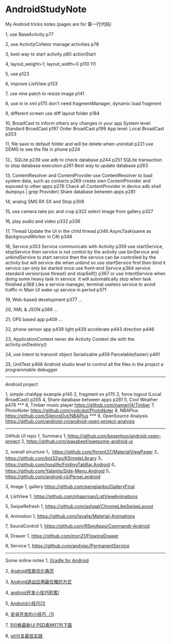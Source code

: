 # AndroidStudyNote

My Android tricks notes (pages are for 第一行代码)

1, use BaseActivity p77

2, use ActivityColletor manage activities p78

3, best way to start activity p80 actionStart

4, layout_weight=1; layout_width=0 p110 111

5, use <include layout=""/> p123

6, improve ListView p133

7, use nine patch to resize image p141

8, use <fragment name=""/> in <frameLayout/> in xml p175
   don't need fragmentManager, dynamic load fragment

9, different screen use diff layout folder p184

10, BroadCast to inform others any changes in your app
    System level:
    Standard BroadCast p197
    Order BroadCast p199
    App level:
    Local BroadCast p203

11, file save to default folder and will be delete when uninstall p221
    use DDMS to see the file in phone p224

12，SQLite p239
    use adb to check database p244 p251
    SQLite transaction to stop database execution p261
    Best way to update database p263

13, ContentResolver and ContentProvider
    use ContentResolver to load system data, such as contacts p269
    create own ContentProvider and exposed to other apps p276
    Check all ContentProvider in device adb shell dumpsys | grep Provider{
    Share database between apps p281

14, analog SMS RX SX and Stop p308

15, use camera take pic and crop p322
    select image from gallery p327

16, play audio and video p332 p336

17, Thread
    Update the UI in the child thread p346
    AsyncTask(same as BackgroundWorker in C#) p348

18, Service p353
    Service communicate with Activity p359
    use startService, stopService then service is not control by the activity
    use binService and unbindService to start service then the service can be controlled by the activity but will service die when unbind
    so use startService first then bind it
    service can only be started once
    use front-end Service p364
    service standard version(use thread) and stopSelf() p367
    or use IntentService when doing some heavy task in service. It will automatically stop when task finished p368
    Like a service manager, terminal useless service to avoid traffic in Main UI
    wake up service in period p371

19, Web-based development p377
    ...

20, XML & JSON p388
    ...

21, GPS based app p409
    ...

22, phone sensor app p439
    light p439
    accelerate p443
    direction p446

23, ApplicationContext never die
    Activity Context die with the activity.onDestory()

24, use Intent to transmit object
    Serializable p459
    Parcelable(faster) p461

25, UnitTest p468
    Android studio level to control all the files in the project
    a programmable debugger


--------------------------------------------------------------------------------


Android project

1, simple chatApp example p145
2, fragment ex p175
3, force logout (Local BroadCast) p205
4, Share database between apps p281
5, Cool Weather p476 ***
6, Timber music player
    https://github.com/naman14/Timber
7, PhotoNoter
    https://github.com/yydcdut/PhotoNoter
8, NBAPlus
    https://github.com/SilenceDut/NBAPlus ***
9, OpenSource Analysis
    https://github.com/android-cn/android-open-project-analysis


--------------------------------------------------------------------------------


GitHub UI repo
1, Summary
  1, https://github.com/kesenhoo/android-open-project
  2, https://github.com/wasabeef/awesome-android-ui

2, overall structure
  1，https://github.com/florent37/MaterialViewPager
  2，https://github.com/kot32go/KSimpleLibrary
  3，https://github.com/tosslife/FoldingTabBar.Android
  4，https://github.com/Yalantis/Side-Menu.Android
  5，https://github.com/android-cjj/Persei.android

3, Image
  1, gallery
    https://github.com/pengjianbo/GalleryFinal

4, ListView
  1, https://github.com/nhaarman/ListViewAnimations

5, SwipeRefresh
  1, https://github.com/ashqal/ChromeLikeSwipeLayout

6, Animation
  1, https://github.com/lgvalle/Material-Animations

7, SoundControl
  1, https://github.com/RSenApps/Commandr-Android

8, Drawer
  1, https://github.com/mxn21/FlowingDrawer

9, Service
  1, https://github.com/andyiac/PermanentService


--------------------------------------------------------------------------------


Some online notes
1, [Gradle for Android](http://gold.xitu.io/entry/56946cfa60b2b80a9d1c173f)

2, [Android性能优化典范](http://geek.csdn.net/news/detail/50692)

3, [Android退出应用最优雅的方式](http://android.jobbole.com/82335/)

4, [android开发小技巧积累/](http://souly.cn/%E6%8A%80%E6%9C%AF%E5%8D%9A%E6%96%87/2015/12/16/android%E5%BC%80%E5%8F%91%E5%B0%8F%E6%8A%80%E5%B7%A7%E7%A7%AF%E7%B4%AF/?utm_source=tuicool&utm_medium=referral)

5, [Android小技巧(1)](http://android.jobbole.com/80645/)

6, [安卓开发的小技巧（1)](http://android.jobbole.com/82206/)

7, [100套最新UI PSD素材打包下载](http://www.uisdc.com/2016-100-daysui-psd)

8, [git分支最佳实践](http://www.kuqin.com/shuoit/20141210/343783.html)

